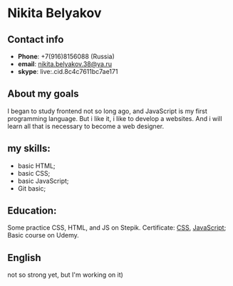 # Nikita Belyakov

## Contact info

* __Phone__: +7(916)8156088 (Russia)
* __email__: nikita.belyakov.38@ya.ru
* __skype__: live:.cid.8c4c7611bc7ae171

## About my goals

I began to study frontend not so long ago, and JavaScript is my first programming language.
But i like it, i like to develop a websites. 
And i will learn all that is necessary to become a web designer.

## my skills: 

 * basic HTML;
 * basic CSS;
 * basic JavaScript;
 * Git basic;

## Education:

Some practice CSS, HTML, and JS on Stepik.
Certificate:
[CSS]( https://stepik.org/cert/217399 ), [JavaScript](https://stepik.org/cert/214998);
Basic course on Udemy.
## English

not so strong yet, but I'm working on it)

